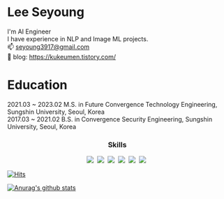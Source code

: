 # Lee Seyoung
I'm  AI Engineer</br>
I have experience in NLP and Image ML projects.</br>
📫 seyoung3917@gmail.com</br>
📓 blog: https://kukeumen.tistory.com/

# Education
2021.03 ~ 2023.02 M.S. in Future Convergence Technology Engineering, Sungshin University, Seoul, Korea</br>
2017.03 ~ 2021.02 B.S. in Convergence Security Engineering, Sungshin University, Seoul, Korea

<h3 align="center"> Skills </h3>
<p align="center">
<img src="https://img.shields.io/badge/Python-3766AB?style=flat-square&logo=Python&logoColor=white"/>&nbsp <img src="https://img.shields.io/badge/TensorFlow-FF6F00?style=flat-square&logo=TensorFlow&logoColor=white"/>&nbsp <img src="https://img.shields.io/badge/HTML5-E34F26?style=flat-square&logo=HTML5&logoColor=white"/>&nbsp <img src="https://img.shields.io/badge/Flask-000000?style=flat-square&logo=Flask&logoColor=white"/>&nbsp <img src="https://img.shields.io/badge/MySQL-4479A1?style=flat-square&logo=MySQL&logoColor=white"/>&nbsp <img src="https://img.shields.io/badge/PyTorch-EE4C2C?style=flat-square&logo=PyTorch&logoColor=white"/>&nbsp
</p>

[![Hits](https://hits.seeyoufarm.com/api/count/incr/badge.svg?url=https%3A%2F%2Fgithub.com%2Fpmcsh04&count_bg=%2379C83D&title_bg=%23555555&icon=&icon_color=%23E7E7E7&title=hits&edge_flat=false)](https://hits.seeyoufarm.com)

[![Anurag's github stats](https://github-readme-stats.vercel.app/api?username=pmcsh04)](https://github.com/anuraghazra/github-readme-stats)


<!--
**kukeumen/kukeumen** is a ✨ _special_ ✨ repository because its `README.md` (this file) appears on your GitHub profile.

Here are some ideas to get you started:

- 🔭 I’m currently working on ...
- 🌱 I’m currently learning ...
- 👯 I’m looking to collaborate on ...
- 🤔 I’m looking for help with ...
- 💬 Ask me about ...
- 📫 How to reach me: ...
- 😄 Pronouns: ...
- ⚡ Fun fact: ...
-->
